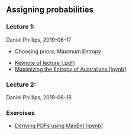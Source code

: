## Assigning probabilities

### Lecture 1: 
Daniel Phillips, 2019-06-17
- Choosing priors, Maximum Entropy
* [Keynote of lecture [.pdf]](https://github.com/NuclearTalent/Bayes2019/blob/master/topics/assigning-probabilities/TALENT_M2a.pdf)
* [Maximizing the Entropy of Australians [ipynb]](https://github.com/NuclearTalent/Bayes2019/blob/master/topics/assigning-probabilities/MaxEnt_Australians.ipynb)


### Lecture 2: 
Daniel Phillips, 2019-06-18

### Exercises
* [Deriving PDFs using MaxEnt [ipynb]](https://github.com/NuclearTalent/Bayes2019/blob/master/topics/assigning-probabilities/Pdfs_from_MaxEnt.ipynb)
